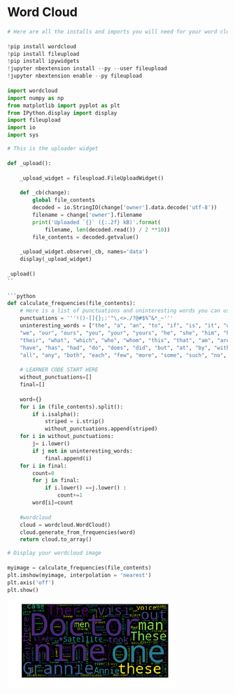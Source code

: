 
# Word Cloud


```python
# Here are all the installs and imports you will need for your word cloud script and uploader widget

!pip install wordcloud
!pip install fileupload
!pip install ipywidgets
!jupyter nbextension install --py --user fileupload
!jupyter nbextension enable --py fileupload

import wordcloud
import numpy as np
from matplotlib import pyplot as plt
from IPython.display import display
import fileupload
import io
import sys
```
```python
# This is the uploader widget

def _upload():

    _upload_widget = fileupload.FileUploadWidget()

    def _cb(change):
        global file_contents
        decoded = io.StringIO(change['owner'].data.decode('utf-8'))
        filename = change['owner'].filename
        print('Uploaded `{}` ({:.2f} kB)'.format(
            filename, len(decoded.read()) / 2 **10))
        file_contents = decoded.getvalue()

    _upload_widget.observe(_cb, names='data')
    display(_upload_widget)

_upload()
``

```python
def calculate_frequencies(file_contents):
    # Here is a list of punctuations and uninteresting words you can use to process your text
    punctuations = '''!()-[]{};:'"\,<>./?@#$%^&*_~'''
    uninteresting_words = ["the", "a", "an", "to", "if", "is", "it", "of", "and", "or", "an", "as", "i", "me", "my", \
    "we", "our", "ours", "you", "your", "yours", "he", "she", "him", "his", "her", "hers", "its", "they", "them", "for", \
    "their", "what", "which", "who", "whom", "this", "that", "am", "are", "was", "were", "be", "been", "being", \
    "have", "has", "had", "do", "does", "did", "but", "at", "by", "with", "from", "here", "when", "where", "how", "the", \
    "all", "any", "both", "each", "few", "more", "some", "such", "no", "nor", "too", "very", "can", "will", "just", "he", "in", "on"]

    # LEARNER CODE START HERE
    without_punctuations=[]
    final=[]

    word={}
    for i in (file_contents).split():
        if i.isalpha():
            striped = i.strip()
            without_punctuations.append(striped)
    for i in without_punctuations:
        j= i.lower()
        if j not in uninteresting_words:
            final.append(i)
    for i in final:
        count=0
        for j in final:
            if i.lower() ==j.lower() :
                count+=1              
        word[i]=count

    #wordcloud
    cloud = wordcloud.WordCloud()
    cloud.generate_from_frequencies(word)
    return cloud.to_array()
```
```python
# Display your wordcloud image

myimage = calculate_frequencies(file_contents)
plt.imshow(myimage, interpolation = 'nearest')
plt.axis('off')
plt.show()

```


![png](output_10_0.png)

